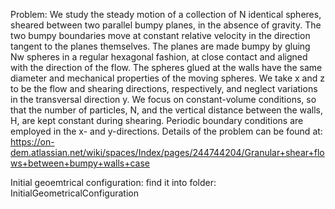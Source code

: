 Problem:
We study the steady motion of a collection of N identical spheres, sheared between two parallel bumpy planes, in the absence of gravity. The two bumpy boundaries move at constant relative velocity in the direction tangent to the planes themselves. The planes are made bumpy by gluing Nw spheres in a regular hexagonal fashion, at close contact and aligned with the direction of the flow. The spheres glued at the walls have the same diameter and mechanical properties of the moving spheres. We take x and z to be the flow and shearing directions, respectively, and neglect variations in the transversal direction y. We focus on constant-volume conditions, so that the number of particles, N, and the vertical distance between the walls, H, are kept constant during shearing. Periodic boundary conditions are employed in the x- and y-directions.
Details of the problem can be found at: https://on-dem.atlassian.net/wiki/spaces/Index/pages/244744204/Granular+shear+flows+between+bumpy+walls+case

Initial geoemtrical configuration:
find it into folder: InitialGeometricalConfiguration

